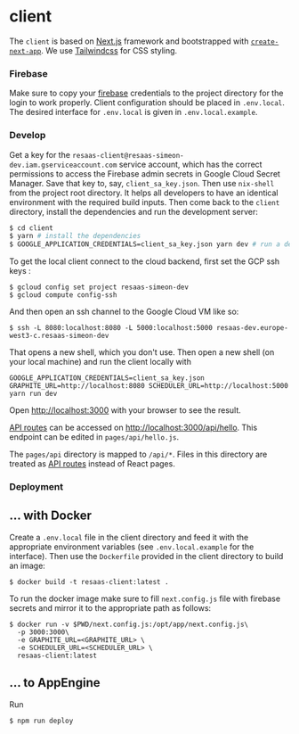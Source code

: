 # client

The `client` is based on [Next.js](https://nextjs.org/) framework and bootstrapped with [`create-next-app`](https://github.com/vercel/next.js/tree/canary/packages/create-next-app).
We use [Tailwindcss](https://tailwindcss.com/) for CSS styling.

### Firebase

Make sure to copy your [firebase](https://firebase.google.com/) credentials to the project directory
for the login to work properly. Client configuration should be placed in `.env.local`.
The desired interface for `.env.local` is given in `.env.local.example`.

### Develop

Get a key for the `resaas-client@resaas-simeon-dev.iam.gserviceaccount.com` service account, which has the correct permissions to access the Firebase admin secrets in Google Cloud Secret Manager.
Save that key to, say, `client_sa_key.json`.
Then use `nix-shell` from the project root directory.
It helps all developers to have an identical environment with the required build inputs.
Then come back to the `client` directory, install the dependencies and run the development server:

```bash
$ cd client
$ yarn # install the dependencies
$ GOOGLE_APPLICATION_CREDENTIALS=client_sa_key.json yarn dev # run a dev server
```

To get the local client connect to the cloud backend, first set the GCP ssh keys :

```
$ gcloud config set project resaas-simeon-dev
$ gcloud compute config-ssh
```

And then open an ssh channel to the Google Cloud VM like so:

```
$ ssh -L 8080:localhost:8080 -L 5000:localhost:5000 resaas-dev.europe-west3-c.resaas-simeon-dev
```

That opens a new shell, which you don't use. Then open a new shell (on your local machine) and run the client locally with

```
GOOGLE_APPLICATION_CREDENTIALS=client_sa_key.json GRAPHITE_URL=http://localhost:8080 SCHEDULER_URL=http://localhost:5000 yarn run dev
```

Open [http://localhost:3000](http://localhost:3000) with your browser to see the result.

[API routes](https://nextjs.org/docs/api-routes/introduction) can be accessed on [http://localhost:3000/api/hello](http://localhost:3000/api/hello). This endpoint can be edited in `pages/api/hello.js`.

The `pages/api` directory is mapped to `/api/*`. Files in this directory are treated as [API routes](https://nextjs.org/docs/api-routes/introduction) instead of React pages.

### Deployment

## ... with Docker

Create a `.env.local` file in the client directory and feed it with the appropriate environment variables
(see `.env.local.example` for the interface). Then use the `Dockerfile` provided in the client
directory to build an image:

```shell
$ docker build -t resaas-client:latest .
```

To run the docker image make sure to fill `next.config.js` file with firebase secrets and mirror it
to the appropriate path as follows:

```shell
$ docker run -v $PWD/next.config.js:/opt/app/next.config.js\
  -p 3000:3000\
  -e GRAPHITE_URL=<GRAPHITE_URL> \
  -e SCHEDULER_URL=<SCHEDULER_URL> \
  resaas-client:latest
```

## ... to AppEngine

Run

```shell
$ npm run deploy
```
